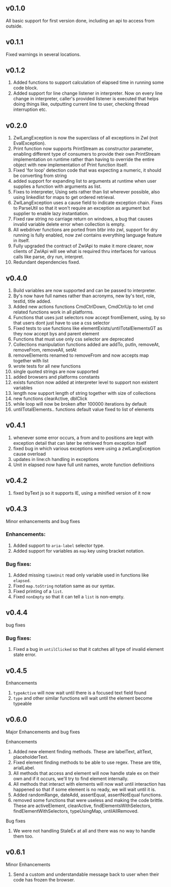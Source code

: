## v0.1.0

All basic support for first version done, including an api to access from outside.

## v0.1.1

Fixed warnings in several locations.

## v0.1.2

1. Added functions to support calculation of elapsed time in running some code block.
2. Added support for line change listener in interpreter. Now on every line change in interpreter,
   caller's provided listener is executed that helps doing things like, outputting current line to
   user, checking thread interruption etc.

## v0.2.0

1. ZwlLangException is now the superclass of all exceptions in Zwl (not EvalException).
2. Print function now supports PrintStream as constructor parameter, enabling different type of
   consumers to provide their own PrintStream implementation on runtime rather than having to
   override the entire object with new implementation of Print function itself.
3. Fixed 'for loop' detection code that was expecting a numeric, it should be converting from string
4. added support for expanding list to arguments at runtime when user supplies a function with
   arguments as list.
5. Fixes to interpreter, Using sets rather than list wherever possible, also using linkedlist for
   maps to get ordered retrieval.
6. ZwlLangException uses a cause field to indicate exception chain. Fixes to ParseUtil so that it
   won't require an exception as argument but supplier to enable lazy instantiation.
7. Fixed raw string no carriage return on windows, a bug that causes invalid variable delete error
   when collection is empty.
8. All webdriver functions are ported from btbr into zwl, support for dry running is fully enabled,
   now zwl contains everything language feature in itself.
9. Fully upgraded the contract of ZwlApi to make it more clearer, now clients of ZwlApi will see
   what is required thru interfaces for various calls like parse, dry run, interpret.
10. Redundant dependencies fixed.

## v0.4.0

1. Build variables are now supported and can be passed to interpreter.
2. By's now have full names rather than acronyms, new by's text, role, testId, title added.
3. Added new actions functions CmdCtrlDown, CmdCtrlUp to let cmd related functions work in all platforms.
4. Functions that uses just selectors now accept fromElement, using, by so that users dont just have to use a css selector
5. Fixed tests to use functions like elementExists/untilTotalElementsGT as they now accept bys and parent element
6. Functions that must use only css selector are deprecated
7. Collections manipulation functions added are addTo, putIn, removeAt, removeFrom, removeAll, setAt
8. removeElements renamed to removeFrom and now accepts map together with list
9. wrote tests for all new functions
10. single quoted strings are now supported
11. added browsers and platforms constants
12. exists function now added at interpreter level to support non existent variables
13. length now support length of string together with size of collections
14. new functions clearActive, dblClick
15. while loop will now be broken after 100000 iterations by default
16. untilTotalElements.. functions default value fixed to list of elements

## v0.4.1

1. whenever some error occurs, a from and to positions are kept with exception detail that can later be retrieved from exception itself
2. fixed bug in which various exceptions were using a zwlLangException cause overload
3. updates in line:ch handling in exceptions
4. Unit in elapsed now have full unit names, wrote function definitions

## v0.4.2

1. fixed byText js so it supports IE, using a minified version of it now

## v0.4.3

Minor enhancements and bug fixes

### Enhancements:

1. Added support to `aria-label` selector type.
2. Added support for variables as `map` key using bracket notation.

### Bug fixes:

1. Added missing `timeUnit` read only variable used in functions like `elapsed`.
2. Fixed `map.toString` notation same as our syntax.
3. Fixed printing of a `list`.
4. Fixed `nonEmpty` so that it can tell a `list` is non-empty.

## v0.4.4

bug fixes

### Bug fixes:

1. Fixed a bug in `untilClicked` so that it catches all type of invalid element state error.

## v0.4.5

Enhancements

1. `typeActive` will now wait until there is a focused text field found
2. `type` and other similar functions will wait until the element become typeable

## v0.6.0

Major Enhancements and bug fixes

Enhancements
1. Added new element finding methods. These are labelText, altText, placeholderText.
2. Fixed element finding methods to be able to use regex. These are title, arialLabel.
3. All methods that access and element will now handle stale ex on their own and if it occurs, we'll
   try to find element internally.
4. All methods that interact with elements will now wait until interaction has happened so that if
   some element is no ready, we will wait until it is.
5. Added randomRange, dateAdd, assertEqual, assertNotEqual functions.
6. removed some functions that were useless and making the code brittle. These are activeElement,
   clearActive, findElementsWithSelectors, findElementWithSelectors, typeUsingMap, untilAllRemoved.
   
Bug fixes
1. We were not handling StaleEx at all and there was no way to handle them too.

## v0.6.1

Minor Enhancements

1. Send a custom and understandable message back to user when their code has frozen
   the browser.